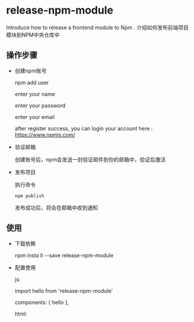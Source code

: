 # release-npm-module
Introduce how to release a frontend module to Npm . 介绍如何发布前端项目模块到NPM中央仓库中

## 操作步骤

* 创建npm账号

	npm add user

	enter your name

	enter your password

	enter your email

	after register success, you can login your account here : https://www.npmjs.com/

* 验证邮箱

    创建账号后，npm会发送一封验证邮件到你的邮箱中，验证后激活

* 发布项目

    执行命令

      npm publish

    发布成功后，将会在邮箱中收到通知

## 使用

* 下载依赖

    npm insta ll --save release-npm-module

* 配置使用

  js:

    import hello from 'release-npm-module'

    components: {
        hello
    },

  html:

    <hello></hello>

